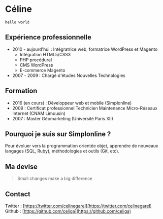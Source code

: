 # Céline

`hello world`

## Expérience professionnelle
* 2010 - aujourd'hui : Intégratrice web, formatrice WordPress et Magento
    * Intégration HTML5/CSS3
    * PHP procédural
    * CMS WordPress
    * E-commerce Magento
* 2007 - 2009 : Chargé d'études Nouvelles Technologies  


## Formation
* 2016 (en cours) : Développeur web et mobile (Simplonline)
* 2009 : Certificat professionnel Technicien Maintenance Micro-Réseaux Internet (CNAM Limousin)
* 2007 : Master Géomarketing (Université Paris XII)</li>

## Pourquoi je suis sur Simplonline ?
Pour évoluer vers la programmation orientée objet, apprendre de nouveaux langages (SQL, Ruby), méthodologies et outils (Git, etc).

## Ma devise
> Small changes make a big difference  

## Contact
Twitter : [https://twitter.com/celinegarel](https://twitter.com/celinegarel)  
Github : [https://github.com/celiga](https://github.com/celiga)